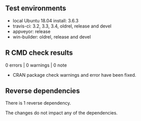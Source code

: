 ## Test environments
* local Ubuntu 18.04 install: 3.6.3
* travis-ci: 3.2, 3.3, 3.4, oldrel, release and devel
* appveyor: release
* win-builder: oldrel, release and devel

## R CMD check results

0 errors | 0 warnings | 0 note

* CRAN package check warnings and error have been fixed.

## Reverse dependencies

There is 1 reverse dependency.

The changes do not impact any of the dependencies.
